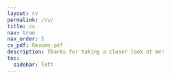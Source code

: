 ```yaml
---
layout: cv
permalink: /cv/
title: cv
nav: true
nav_order: 5
cv_pdf: Resume.pdf
description: Thanks for taking a closer look at me!
toc:
  sidebar: left
---
```

